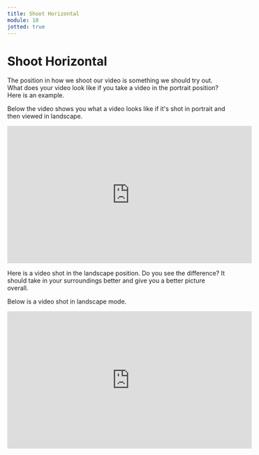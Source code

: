 ```yaml
---
title: Shoot Horizontal
module: 10
jotted: true
---
```


# Shoot Horizontal

The position in how we shoot our video is something we should try out.  What does your video look like if you take a video in the portrait position?  Here is an example.

Below the video shows you what a video looks like if it's shot in portrait and then viewed in landscape.

<!-- video here -->

<iframe width="560" height="315" src="https://www.youtube.com/embed/3Di4gN8eGAE" frameborder="0" allow="accelerometer; autoplay; encrypted-media; gyroscope; picture-in-picture" allowfullscreen></iframe>

Here is a video shot in the landscape position.  Do you see the difference? It should take in your surroundings better and give you a better picture overall.

Below is a video shot in landscape mode.

<!-- video here -->
<iframe width="560" height="315" src="https://www.youtube.com/embed/_-FpBs-abmE" frameborder="0" allow="accelerometer; autoplay; encrypted-media; gyroscope; picture-in-picture" allowfullscreen></iframe>